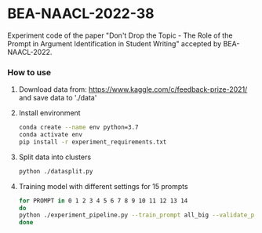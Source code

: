 # BEA-NAACL-2022-38
Experiment code of the paper "Don't Drop the Topic - The Role of the Prompt in Argument Identification in Student Writing" accepted by BEA-NAACL-2022.

### How to use

1. Download data from: https://www.kaggle.com/c/feedback-prize-2021/ and save data to './data'

2. Install environment

    ```bash
    conda create --name env python=3.7
    conda activate env
    pip install -r experiment_requirements.txt
    ```
    
3. Split data into clusters
    ```bash
    python ./datasplit.py
    ```

4. Training model with different settings for 15 prompts
    ```bash
    for PROMPT in 0 1 2 3 4 5 6 7 8 9 10 11 12 13 14
    do
    python ./experiment_pipeline.py --train_prompt all_big --validate_prompt all_big --test_prompt ${PROMPT} --input ./BeaExperimentSplittedData --model allenai/longformer-large-4096 --lr 1e-5 --output ./output --max_len 1536 --epochs 10
    done
    ```
